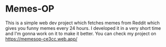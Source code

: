 # Memes-OP
This is a simple web dev project which fetches memes from Reddit which gives you funny memes every 24 hours. I developed it in a very short time and I'm gonna work on it to make it better. You can check my project on https://memesop-ce3cc.web.app/ 
